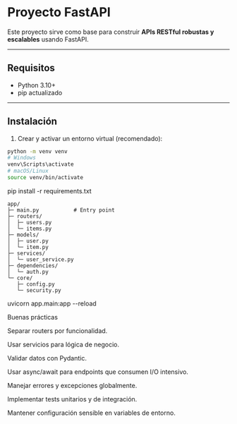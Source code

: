 # Proyecto FastAPI

Este proyecto sirve como base para construir **APIs RESTful robustas y escalables** usando FastAPI.

---

## **Requisitos**

- Python 3.10+  
- pip actualizado

---

## **Instalación**

1. Crear y activar un entorno virtual (recomendado):

```bash
python -m venv venv
# Windows
venv\Scripts\activate
# macOS/Linux
source venv/bin/activate
```

pip install -r requirements.txt
```
app/
├─ main.py           # Entry point
├─ routers/
│  ├─ users.py
│  └─ items.py
├─ models/
│  ├─ user.py
│  └─ item.py
├─ services/
│  └─ user_service.py
├─ dependencies/
│  └─ auth.py
└─ core/
   ├─ config.py
   └─ security.py
```

uvicorn app.main:app --reload



Buenas prácticas

Separar routers por funcionalidad.

Usar servicios para lógica de negocio.

Validar datos con Pydantic.

Usar async/await para endpoints que consumen I/O intensivo.

Manejar errores y excepciones globalmente.

Implementar tests unitarios y de integración.

Mantener configuración sensible en variables de entorno.
